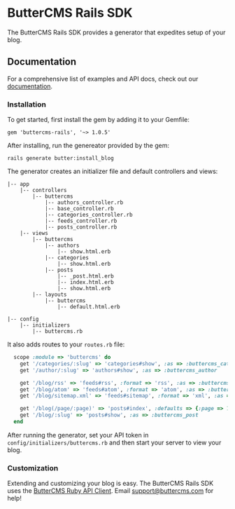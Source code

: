 # ButterCMS Rails SDK

The ButterCMS Rails SDK provides a generator that expedites setup of your blog.

## Documentation

For a comprehensive list of examples and API docs, check out our [documentation](https://buttercms.com/docs/).

### Installation

To get started, first install the gem by adding it to your Gemfile:

```
gem 'buttercms-rails', '~> 1.0.5'
```

After installing, run the genereator provided by the gem:

```
rails generate butter:install_blog
```

The generator creates an initializer file and default controllers and views:

```
|-- app
    |-- controllers
        |-- buttercms
            |-- authors_controller.rb
            |-- base_controller.rb
            |-- categories_controller.rb
            |-- feeds_controller.rb
            |-- posts_controller.rb
    |-- views
        |-- buttercms
            |-- authors
                |-- show.html.erb
            |-- categories
                |-- show.html.erb
            |-- posts
                |-- _post.html.erb
                |-- index.html.erb
                |-- show.html.erb
        |-- layouts
            |-- buttercms
                |-- default.html.erb

|-- config
    |-- initializers
        |-- buttercms.rb
```

It also adds routes to your `routes.rb`  file:

```ruby
  scope :module => 'buttercms' do
    get '/categories/:slug' => 'categories#show', :as => :buttercms_category
    get '/author/:slug' => 'authors#show', :as => :buttercms_author

    get '/blog/rss' => 'feeds#rss', :format => 'rss', :as => :buttercms_blog_rss
    get '/blog/atom' => 'feeds#atom', :format => 'atom', :as => :buttercms_blog_atom
    get '/blog/sitemap.xml' => 'feeds#sitemap', :format => 'xml', :as => :buttercms_blog_sitemap

    get '/blog(/page/:page)' => 'posts#index', :defaults => {:page => 1}, :as => :buttercms_blog
    get '/blog/:slug' => 'posts#show', :as => :buttercms_post
  end
```

After running the generator, set your API token in `config/initializers/buttercms.rb` and then start your server to view your blog.

### Customization

Extending and customizing your blog is easy. The ButterCMS Rails SDK uses the [ButterCMS Ruby API Client](https://github.com/buttercms/buttercms-ruby). Email [support@buttercms.com](mailto:support@buttercms.com) for help!
